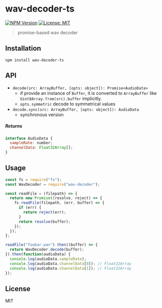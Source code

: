 # wav-decoder-ts

[![NPM Version](https://img.shields.io/npm/v/wav-decoder-ts.svg?style=flat-square)](https://www.npmjs.org/package/wav-decoder-ts)
[![License: MIT](https://img.shields.io/badge/License-MIT-yellow.svg)](https://opensource.org/licenses/MIT)

> promise-based wav decoder

## Installation

```
npm install wav-decoder-ts
```

## API

- `decode(src: ArrayBuffer, [opts: object]): Promise<AudioData>`
  - if provide an instance of `Buffer`, it is converted to `ArrayBuffer` like `Uint8Array.from(src).buffer` implicitly.
  - `opts.symmetric` decode to symmetrical values
- `decode.sync(src: ArrayBuffer, [opts: object]): AudioData`
  - synchronous version

##### Returns

```js
interface AudioData {
  sampleRate: number;
  channelData: Float32Array[];
}
```

## Usage

```js
const fs = require("fs");
const WavDecoder = require("wav-decoder");

const readFile = (filepath) => {
  return new Promise((resolve, reject) => {
    fs.readFile(filepath, (err, buffer) => {
      if (err) {
        return reject(err);
      }
      return resolve(buffer);
    });
  });
};

readFile("foobar.wav").then((buffer) => {
  return WavDecoder.decode(buffer);
}).then(function(audioData) {
  console.log(audioData.sampleRate);
  console.log(audioData.channelData[0]); // Float32Array
  console.log(audioData.channelData[1]); // Float32Array
});
```

## License

MIT
